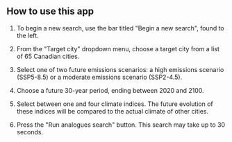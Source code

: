 ## How to use this app
1. To begin a new search, use the bar titled "Begin a new search", 
found to the left. 

2. From the "Target city" dropdown menu, choose a target city from a list of 65 Canadian cities. 

3. Select one of two future emissions scenarios: 
a high emissions scenario (SSP5-8.5) or a moderate emissions scenario (SSP2-4.5).

4. Choose a future 30-year period, ending between 2020 and 2100.

5. Select between one and four climate indices. The future evolution of these 
indices will be compared to the actual climate of other cities.

6. Press the "Run analogues search" button. This search may take up to 30 seconds.